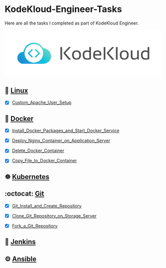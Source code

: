 # KodeKloud-Engineer-Tasks
Here are all the tasks I completed as part of KodeKloud Engineer.

![Logo](https://github.com/harshitsahu2311/KodeKloud-Engineer-Tasks/blob/main/kodekloud.png)


## 🐧 [Linux](Linux)
- [x] [Custom_Apache_User_Setup](https://github.com/harshitsahu2311/KodeKloud-Engineer-Tasks/blob/main/Linux/Custom_Apache_User_Setup.md)


## 🐋 [Docker](Docker)
- [x] [Install_Docker_Packages_and_Start_Docker_Service](https://github.com/harshitsahu2311/KodeKloud-Engineer-Tasks/blob/main/Docker/Install_Docker_Packages_and_Start_Docker_Service.md)
- [x] [Deploy_Nginx_Container_on_Application_Server](https://github.com/harshitsahu2311/KodeKloud-Engineer-Tasks/blob/main/Docker/Deploy_Nginx_Container_on_Application_Server.md)
- [x] [Delete_Docker_Container](https://github.com/harshitsahu2311/KodeKloud-Engineer-Tasks/blob/main/Docker/Delete_Docker_Container.md)
- [x] [Copy_File_to_Docker_Container](https://github.com/harshitsahu2311/KodeKloud-Engineer-Tasks/blob/main/Docker/Copy_File_to_Docker_Container.md)


## ☸️ [Kubernetes](Kubernetes)


## :octocat: [Git](Git)
- [x] [Git_Install_and_Create_Repository](https://github.com/harshitsahu2311/KodeKloud-Engineer-Tasks/blob/main/Git/Git_Install_and_Create_Repository.md)
- [x] [Clone_Git_Repository_on_Storage_Server](https://github.com/harshitsahu2311/KodeKloud-Engineer-Tasks/blob/main/Git/Clone_Git_Repository_on_Storage_Server.md)
- [x] [Fork_a_Git_Repository](https://github.com/harshitsahu2311/KodeKloud-Engineer-Tasks/blob/main/Git/Fork_a_Git_Repository.md) 


## 🚀 [Jenkins](Jenkins)


## ⚙️ [Ansible](Ansible)
